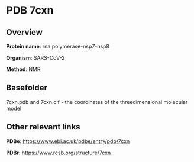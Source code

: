 # PDB 7cxn

## Overview

**Protein name**: rna polymerase-nsp7-nsp8

**Organism**: SARS-CoV-2

**Method**: NMR



## Basefolder

7cxn.pdb and 7cxn.cif - the coordinates of the threedimensional molecular model



## Other relevant links 
**PDBe**:  https://www.ebi.ac.uk/pdbe/entry/pdb/7cxn
 
**PDBr**: https://www.rcsb.org/structure/7cxn 
